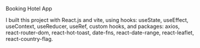 Booking Hotel App

I built this project with React.js and vite, using hooks: useState, useEffect, useContext, useReducer, useRef, custom hooks, and packages: axios, react-router-dom, react-hot-toast, date-fns, react-date-range, react-leaflet, react-country-flag.



